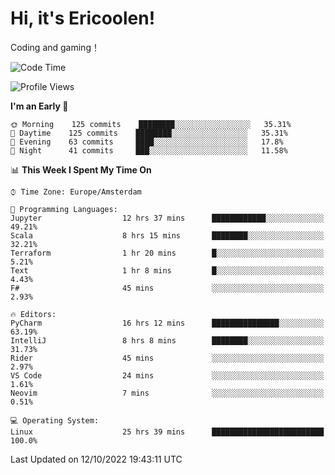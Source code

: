 # Hi, it's Ericoolen!
Coding and gaming！

<!--START_SECTION:waka-->
![Code Time](http://img.shields.io/badge/Code%20Time-445%20hrs%2029%20mins-blue)

![Profile Views](http://img.shields.io/badge/Profile%20Views-2-blue)

**I'm an Early 🐤** 

```text
🌞 Morning    125 commits    ████████░░░░░░░░░░░░░░░░░   35.31% 
🌆 Daytime    125 commits    ████████░░░░░░░░░░░░░░░░░   35.31% 
🌃 Evening    63 commits     ████░░░░░░░░░░░░░░░░░░░░░   17.8% 
🌙 Night      41 commits     ███░░░░░░░░░░░░░░░░░░░░░░   11.58%

```


📊 **This Week I Spent My Time On** 

```text
⌚︎ Time Zone: Europe/Amsterdam

💬 Programming Languages: 
Jupyter                  12 hrs 37 mins      ████████████░░░░░░░░░░░░░   49.21% 
Scala                    8 hrs 15 mins       ████████░░░░░░░░░░░░░░░░░   32.21% 
Terraform                1 hr 20 mins        █░░░░░░░░░░░░░░░░░░░░░░░░   5.21% 
Text                     1 hr 8 mins         █░░░░░░░░░░░░░░░░░░░░░░░░   4.43% 
F#                       45 mins             ░░░░░░░░░░░░░░░░░░░░░░░░░   2.93%

🔥 Editors: 
PyCharm                  16 hrs 12 mins      ███████████████░░░░░░░░░░   63.19% 
IntelliJ                 8 hrs 8 mins        ████████░░░░░░░░░░░░░░░░░   31.73% 
Rider                    45 mins             ░░░░░░░░░░░░░░░░░░░░░░░░░   2.97% 
VS Code                  24 mins             ░░░░░░░░░░░░░░░░░░░░░░░░░   1.61% 
Neovim                   7 mins              ░░░░░░░░░░░░░░░░░░░░░░░░░   0.51%

💻 Operating System: 
Linux                    25 hrs 39 mins      █████████████████████████   100.0%

```


 Last Updated on 12/10/2022 19:43:11 UTC
<!--END_SECTION:waka-->

